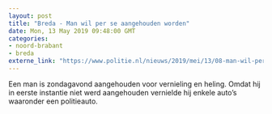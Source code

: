 ```yaml
---
layout: post
title: "Breda - Man wil per se aangehouden worden"
date: Mon, 13 May 2019 09:48:00 GMT
categories: 
- noord-brabant 
- breda 
externe_link: "https://www.politie.nl/nieuws/2019/mei/13/08-man-wil-per-se-aangehouden-worden.html"
---
```


Een man is zondagavond aangehouden voor vernieling en heling. Omdat hij in eerste instantie niet werd aangehouden vernielde hij enkele auto’s waaronder een politieauto.
